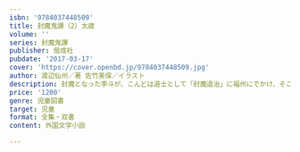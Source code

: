 ```yaml
---
isbn: '9784037448509'
title: 封魔鬼譚（2）太歳
volume: ''
series: 封魔鬼譚
publisher: 偕成社
pubdate: '2017-03-17'
cover: 'https://cover.openbd.jp/9784037448509.jpg'
author: 渡辺仙州／著 佐竹美保／イラスト
description: 封魔となった李斗が、こんどは道士として「封魔退治」に福州にでかけ、そこで女占星術師として名をはせている美しい少女とであう。
price: '1200'
genre: 児童図書
target: 児童
format: 全集・双書
content: 外国文学小説

---
```

